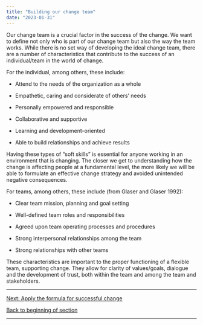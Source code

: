 ```yaml
---
title: "Building our change team"
date: "2023-01-31"
---
```


Our change team is a crucial factor in the success of the change. We want to define not only who is part of our change team but also the way the team works. While there is no set way of developing the ideal change team, there are a number of characteristics that contribute to the success of an individual/team in the world of change.

For the individual, among others, these include:

- Attend to the needs of the organization as a whole

- Empathetic, caring and considerate of others’ needs

- Personally empowered and responsible

- Collaborative and supportive

- Learning and development-oriented

- Able to build relationships and achieve results

Having these types of “soft skills” is essential for anyone working in an environment that is changing. The closer we get to understanding how the change is affecting people at a fundamental level, the more likely we will be able to formulate an effective change strategy and avoided unintended negative consequences.

For teams, among others, these include (from Glaser and Glaser 1992):

- Clear team mission, planning and goal setting

- Well-defined team roles and responsibilities

- Agreed upon team operating processes and procedures

- Strong interpersonal relationships among the team

- Strong relationships with other teams

These characteristics are important to the proper functioning of a flexible team, supporting change. They allow for clarity of values/goals, dialogue and the development of trust, both within the team and among the team and stakeholders.

* * *

[Next: Apply the formula for successful change](/the-formula-for-successful-change/)

[Back to beginning of section](/laying-our-foundation-for-successful-change/)

* * *

